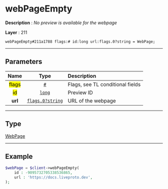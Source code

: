 # webPageEmpty

**Description** : *No preview is available for the webpage*

**Layer** : 211

```tl
webPageEmpty#211a1788 flags:# id:long url:flags.0?string = WebPage;
```

---

## Parameters

| Name | Type | Description |
| :---: | :---: | :--- |
| <mark>flags</mark> | [`#`](type/#) | Flags, see TL conditional fields |
| <mark>id</mark> | [`long`](type/long) | Preview ID |
| **url** | [`flags.0?string`](type/string) | URL of the webpage |

---

## Type

[WebPage](type/WebPage)

---

## Example

```php
$webPage = $client->webPageEmpty(
	id : -9095732705338536865,
	url : 'https://docs.liveproto.dev',
);
```